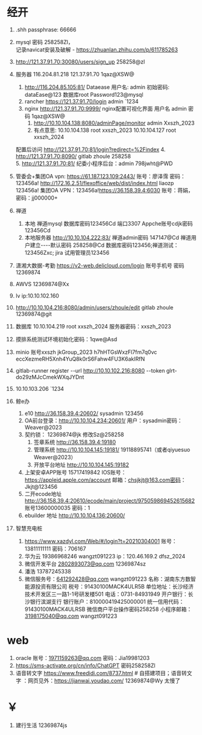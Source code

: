 # 经开

1. .shh passphrase:  66666
3. mysql 密码 258258Zl，  
	记录navicat安装及破解 -  https://zhuanlan.zhihu.com/p/611785263
4. http://121.37.91.70:30080/users/sign_up  258258@zl
6. 服务器 116.204.81.218      121.37.91.70       1qaz@XSW@
	1. http://116.204.85.105:81/  Dataease    用户名: admin  初始密码: dataEase@123  数据库root Password123@mysql 
	2. rancher https://121.37.91.70/login  admin   `1234
	3. nginx http://121.37.91.70:9999/  nginx配置可视化界面  用户名 admin 密码  1qaz@XSW@
		1. http://10.10.104.138:8080/adminPage/monitor admin   Xxszh_2023
		2. 有点意思:
	10.10.104.138 root xxszh_2023
	10.10.104.127  root   xxszh_2024

	配置后访问 http://121.37.91.70:81/login?redirect=%2Findex
	4.  http://121.37.91.70:8090/ gitlab zhoule 258258     
	5. http://121.37.91.70:81/  纪委小程序后台：admin   798jwht@PWD
1.  管委会+集团OA
	vpn: https://61.187.123.109:2443/  账号：廖泽霈  密码：123456a!
	 http://172.16.2.51/flexoffice/web/dist/index.html  liaozp 123456a!
	 集团OA VPN：123456a!https://36.158.39.4:6030   账号：蒋娟，密码：jj000000+
10. 禅道
	1. 本地 禅道mysql 数据库密码123456Cd 端口3307   Appche账号cdjk密码 123456Cd
	2. 本地服务器 http://10.10.104.222:83/ 禅道admin密码 147147@Cd  禅道用户建立----默认密码 258258@Cd    数据库密码123456;禅道测试：123456Zxc; jira 试用管理员123456
11. 潇湘大数据-考勤 https://v2-web.delicloud.com/login  账号手机号 密码12369874
12. AWVS  12369874@Xx
13. lv ip:10.10.102.160
14. http://10.10.104.216:8080/admin/users/zhoule/edit  gitlab  zhoule 12369874@git
15. 数据库 10.10.104.219 root  xxszh_2024  服务器密码：xxszh_2023
16. 摸排系统测试环境初始化密码：1qwe@Asd
17. minio  账号xxszh   jkGroup_2023  h7hHTGsWxzFl7fm7q0vc eccXezmeRH5Xnh4YuQ8k0rS6Fahw4FU3K6akIRfN
18. gitlab-runner register  --url http://10.10.102.216:8080  --token glrt-do29zMJcCmekWXqJYDnt
19. 10.10.103.206    `1234
20. 鲸e办
	1. e10 http://36.158.39.4:20602/   sysadmin  123456
	2. OA前台登录：http://10.10.104.234:20601/  用户：sysadmin密码：Weaver@2023
	3. 契约锁： 12369874@jk       修改Sz@258258
		1. 签章系统 http://36.158.39.4:19180 
		2. 管理系统 http://10.10.104.145:19181/   19118895741（或者qiyuesuo Weaver@2023）
		3.  开放平台地址 http://10.10.104.145:19182
	4. 上架安卓APP账号 15717419842    IOS账号：https://appleid.apple.com/account  邮箱：chsjkjt@163.com密码：Jkjt@123456
	5. 二开ecode地址 http://36.158.39.4:20610/ecode/main/project/975059869452615682  账号13600000035 密码：1
	6. ebuilder 地址 http://10.10.104.136:20600/
21. 智慧充电桩
	1. https://www.xazdyl.com/Web/#/login?t=20210304001 账号：13811111111 密码：706167
	2. 华为云 19386968246 wangzt091223    ip：120.46.169.2  dfsz_2024
	3. 微信开发平台 2802893073@qq.com 12369874sz
	4. 潘浩 13787245338
	5. 微信服务号：641292428@qq.com  wangzt091223
	名称：湖南东方数智能源投资有限公司
	税号：91430100MACK4ULR5B
	单位地址：长沙经济技术开发区三一路1-1号研发楼501
	电话：0731-84931949
	开户银行：长沙银行滨湖支行
	银行账户：810000419425000001
	统一信用代码：91430100MACK4ULRSB
	微信商户平台操作密码258258
	小程序邮箱：3198175040@qq.com   wangzt091223

# web
1. oracle  账号：1971159263@qq.com 密码：Jia19981203
2. https://sms-activate.org/cn/info/ChatGPT  密码258258Zl
3. 语音转文字
	https://www.freedidi.com/8737.html   #  自搭建项目；语音转文字 ：网页见外：https://jianwai.youdao.com/  12369874@Wy 太慢了

# ￥
1. 建行生活 12369874js 
